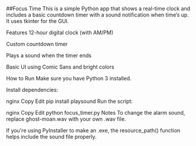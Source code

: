 ##Focus Time
This is a simple Python app that shows a real-time clock and includes a basic countdown timer with a sound notification when time’s up. It uses tkinter for the GUI.

Features
12-hour digital clock (with AM/PM)

Custom countdown timer

Plays a sound when the timer ends

Basic UI using Comic Sans and bright colors

How to Run
Make sure you have Python 3 installed.

Install dependencies:

nginx
Copy
Edit
pip install playsound
Run the script:

nginx
Copy
Edit
python focus_timer.py
Notes
To change the alarm sound, replace ghost-moan.wav with your own .wav file.

If you're using PyInstaller to make an .exe, the resource_path() function helps include the sound file properly.
